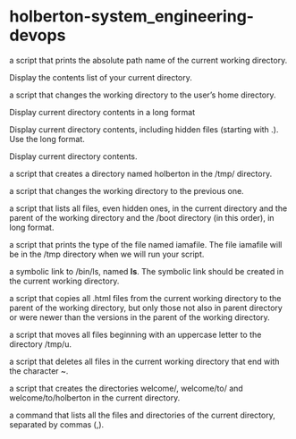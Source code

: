 # holberton-system_engineering-devops

a script that prints the absolute path name of the current working directory.

Display the contents list of your current directory.

a script that changes the working directory to the user’s home directory.

Display current directory contents in a long format

Display current directory contents, including hidden files (starting with .). Use the long format.

Display current directory contents.

a script that creates a directory named holberton in the /tmp/ directory.

a script that changes the working directory to the previous one.

a script that lists all files, even hidden ones, in the current directory and the parent of the working directory and the /boot directory (in this order), in long format.

a script that prints the type of the file named iamafile. The file iamafile will be in the /tmp directory when we will run your script.

 a symbolic link to /bin/ls, named __ls__. The symbolic link should be created in the current working directory.

a script that copies all .html files from the current working directory to the parent of the working directory, but only those not also in parent directory or were newer than the versions in the parent of the working directory.

a script that moves all files beginning with an uppercase letter to the directory /tmp/u.

a script that deletes all files in the current working directory that end with the character ~.

a script that creates the directories welcome/, welcome/to/ and welcome/to/holberton in the current directory.

a command that lists all the files and directories of the current directory, separated by commas (,).
